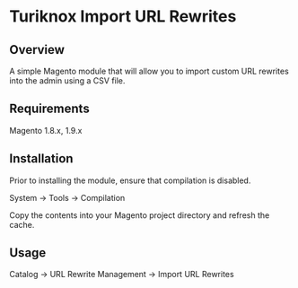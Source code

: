 # Turiknox Import URL Rewrites

## Overview

A simple Magento module that will allow you to import custom URL rewrites into the admin using a CSV file.

## Requirements

Magento 1.8.x, 1.9.x

## Installation

Prior to installing the module, ensure that compilation is disabled.

System -> Tools -> Compilation

Copy the contents into your Magento project directory and refresh the cache.

## Usage

Catalog -> URL Rewrite Management -> Import URL Rewrites
